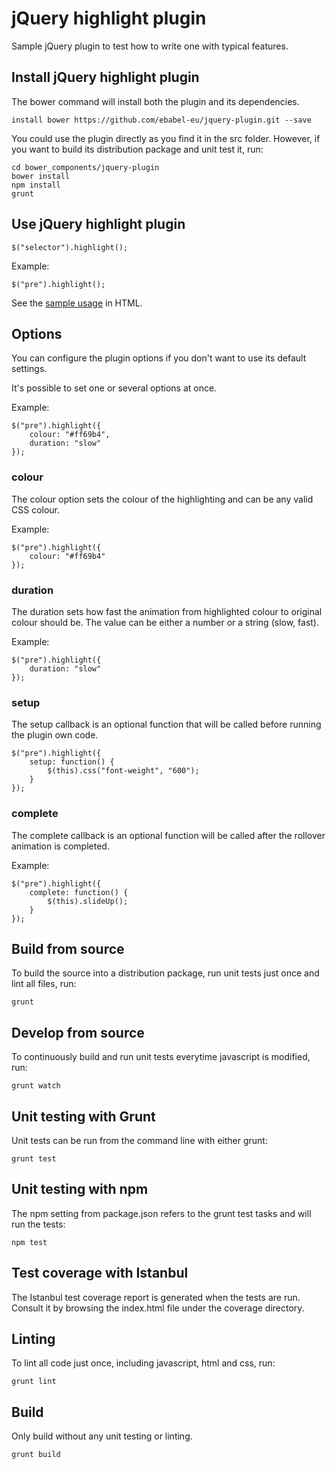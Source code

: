 # jQuery highlight plugin
Sample jQuery plugin to test how to write one with typical features.

## Install jQuery highlight plugin
The bower command will install both the plugin and its dependencies.

```
install bower https://github.com/ebabel-eu/jquery-plugin.git --save
```

You could use the plugin directly as you find it in the src folder. However, if you want to build its distribution package and unit test it, run:

```
cd bower_components/jquery-plugin
bower install
npm install
grunt
```

## Use jQuery highlight plugin

```
$("selector").highlight();
```

Example:

```
$("pre").highlight();
```

See the [sample usage](src/index.html) in HTML.

## Options
You can configure the plugin options if you don't want to use its default settings.

It's possible to set one or several options at once.

Example:

```
$("pre").highlight({
    colour: "#ff69b4",
    duration: "slow"
});
```

### colour
The colour option sets the colour of the highlighting and can be any valid CSS colour.

Example:

```
$("pre").highlight({
    colour: "#ff69b4"
});
```

### duration
The duration sets how fast the animation from highlighted colour to original colour should be. The value can be either a number or a string (slow, fast).

Example:

```
$("pre").highlight({
    duration: "slow"
});
```

### setup
The setup callback is an optional function that will be called before running the plugin own code.

```
$("pre").highlight({
    setup: function() { 
        $(this).css("font-weight", "600"); 
    }
});
```

### complete
The complete callback is an optional function will be called after the rollover animation is completed.

Example:

```
$("pre").highlight({
    complete: function() { 
        $(this).slideUp(); 
    }
});
```

## Build from source
To build the source into a distribution package, run unit tests just once and lint all files, run:

```
grunt
```

## Develop from source
To continuously build and run unit tests everytime javascript is modified, run:

```
grunt watch
```

## Unit testing with Grunt
Unit tests can be run from the command line with either grunt:

```
grunt test
```

## Unit testing with npm
The npm setting from package.json refers to the grunt test tasks and will run the tests:

```
npm test
```

## Test coverage with Istanbul
The Istanbul test coverage report is generated when the tests are run. Consult it by browsing the index.html file under the coverage directory.

## Linting
To lint all code just once, including javascript, html and css, run:

```
grunt lint
```

## Build
Only build without any unit testing or linting.

```
grunt build
```
